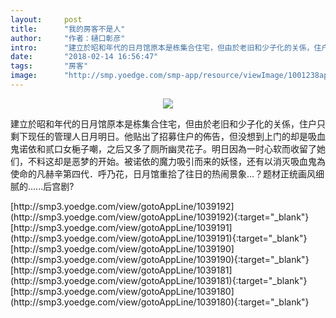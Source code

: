 ```yaml
---
layout:     post
title:      "我的房客不是人"
author:     "作者：樋口彰彦"
intro:      "建立於昭和年代的日月馆原本是栋集合住宅，但由於老旧和少子化的关係，住户只剩下现任的管理人日月明日。他贴出了招募住户的佈告，但没想到上门的却是吸血鬼诺依和贰口女梔子嘲，之后又多了厕所幽灵花子。明日因為一时心软而收留了她们，不料这却是恶梦的开始。被诺依的魔力吸引而来的妖怪，还有以消灭吸血鬼為使命的凡赫辛第四代．呼乃花，日月馆重拾了往日的热闹景象…？题材正统画风细腻的......后宫剧?"
date:       "2018-02-14 16:56:47"
tags:       "房客"
image:      "http://smp.yoedge.com/smp-app/resource/viewImage/1001238appline.png"
---
```

<div style="text-align: center">
<p><img src="http://smp.yoedge.com/smp-app/resource/viewImage/1001238appline.png"/></p>
</div>
<p class="post-meta">
<span>建立於昭和年代的日月馆原本是栋集合住宅，但由於老旧和少子化的关係，住户只剩下现任的管理人日月明日。他贴出了招募住户的佈告，但没想到上门的却是吸血鬼诺依和贰口女梔子嘲，之后又多了厕所幽灵花子。明日因為一时心软而收留了她们，不料这却是恶梦的开始。被诺依的魔力吸引而来的妖怪，还有以消灭吸血鬼為使命的凡赫辛第四代．呼乃花，日月馆重拾了往日的热闹景象…？题材正统画风细腻的......后宫剧?</span>
</p>
[http://smp3.yoedge.com/view/gotoAppLine/1039192](http://smp3.yoedge.com/view/gotoAppLine/1039192){:target="_blank"}
[http://smp3.yoedge.com/view/gotoAppLine/1039191](http://smp3.yoedge.com/view/gotoAppLine/1039191){:target="_blank"}
[http://smp3.yoedge.com/view/gotoAppLine/1039190](http://smp3.yoedge.com/view/gotoAppLine/1039190){:target="_blank"}
[http://smp3.yoedge.com/view/gotoAppLine/1039181](http://smp3.yoedge.com/view/gotoAppLine/1039181){:target="_blank"}
[http://smp3.yoedge.com/view/gotoAppLine/1039180](http://smp3.yoedge.com/view/gotoAppLine/1039180){:target="_blank"}


